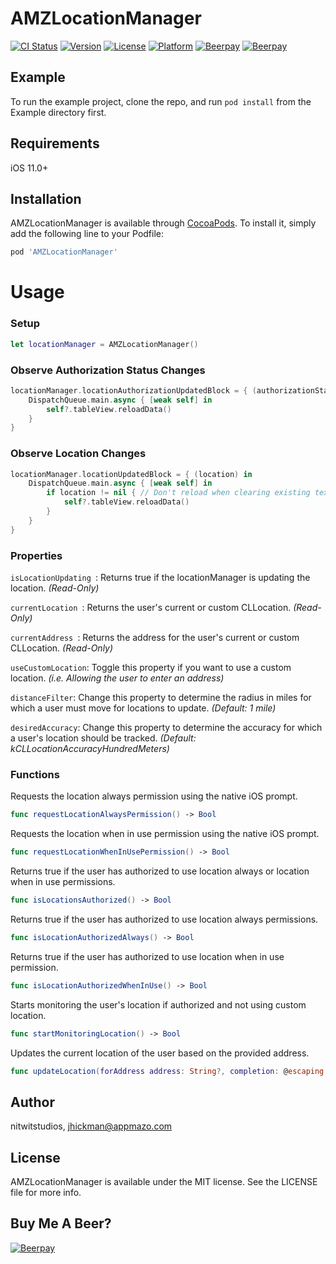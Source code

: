 # AMZLocationManager

[![CI Status](https://img.shields.io/travis/nitwitstudios/AMZLocationManager.svg?style=flat)](https://travis-ci.org/nitwitstudios/AMZLocationManager)
[![Version](https://img.shields.io/cocoapods/v/AMZLocationManager.svg?style=flat)](https://cocoapods.org/pods/AMZLocationManager)
[![License](https://img.shields.io/cocoapods/l/AMZLocationManager.svg?style=flat)](https://cocoapods.org/pods/AMZLocationManager)
[![Platform](https://img.shields.io/cocoapods/p/AMZLocationManager.svg?style=flat)](https://cocoapods.org/pods/AMZLocationManager)
[![Beerpay](https://beerpay.io/Appmazo/AMZLocationManager/badge.svg)](https://beerpay.io/Appmazo/AMZLocationManager)
[![Beerpay](https://beerpay.io/Appmazo/AMZLocationManager/make-wish.svg)](https://beerpay.io/Appmazo/AMZLocationManager)

## Example

To run the example project, clone the repo, and run `pod install` from the Example directory first.

## Requirements

iOS 11.0+

## Installation

AMZLocationManager is available through [CocoaPods](https://cocoapods.org). To install
it, simply add the following line to your Podfile:

```ruby
pod 'AMZLocationManager'
```

# Usage

### Setup

```swift
let locationManager = AMZLocationManager()
```

### Observe Authorization Status Changes

```swift
locationManager.locationAuthorizationUpdatedBlock = { (authorizationStatus) in
    DispatchQueue.main.async { [weak self] in
        self?.tableView.reloadData()
    }
}
```

### Observe Location Changes
```swift
locationManager.locationUpdatedBlock = { (location) in
    DispatchQueue.main.async { [weak self] in
        if location != nil { // Don't reload when clearing existing text or it will end editing.
            self?.tableView.reloadData()
        }
    }
}
```

### Properties

```isLocationUpdating ```: Returns true if the locationManager is updating the location. _(Read-Only)_

```currentLocation ```: Returns the user's current or custom CLLocation. _(Read-Only)_

```currentAddress ```: Returns the address for the user's current or custom CLLocation. _(Read-Only)_

```useCustomLocation```: Toggle this property if you want to use a custom location. _(i.e. Allowing the user to enter an address)_

```distanceFilter```: Change this property to determine the radius in miles for which a user must move for locations to update. _(Default: 1 mile)_

```desiredAccuracy```: Change this property to determine the accuracy for which a user's location should be tracked. _(Default: kCLLocationAccuracyHundredMeters)_

### Functions

Requests the location always permission using the native iOS prompt.

```swift
func requestLocationAlwaysPermission() -> Bool
```

Requests the location when in use permission using the native iOS prompt.

```swift
func requestLocationWhenInUsePermission() -> Bool
```

Returns true if the user has authorized to use location always or location when in use permissions.

```swift
func isLocationsAuthorized() -> Bool
```

Returns true if the user has authorized to use location always permissions.

```swift
func isLocationAuthorizedAlways() -> Bool
```

Returns true if the user has authorized to use location when in use permission.

```swift
func isLocationAuthorizedWhenInUse() -> Bool
```

Starts monitoring the user's location if authorized and not using custom location.

```swift
func startMonitoringLocation() -> Bool
```

Updates the current location of the user based on the provided address.

```swift
func updateLocation(forAddress address: String?, completion: @escaping (String?, CLLocation?, Error?) -> ())
```

## Author

nitwitstudios, jhickman@appmazo.com

## License

AMZLocationManager is available under the MIT license. See the LICENSE file for more info.

## Buy Me A Beer?
[![Beerpay](https://beerpay.io/Appmazo/AMZLocationManager/badge.svg)](https://beerpay.io/Appmazo/AMZLocationManager)
